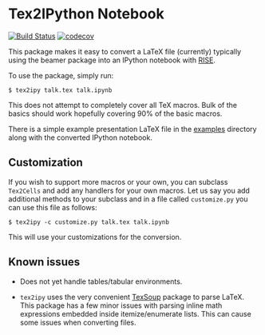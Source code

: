 # Tex2IPython Notebook

[![Build Status](https://travis-ci.org/prabhuramachandran/tex2ipy.svg?branch=master)](https://travis-ci.org/prabhuramachandran/tex2ipy)
[![codecov](https://codecov.io/gh/prabhuramachandran/tex2ipy/branch/master/graph/badge.svg)](https://codecov.io/gh/prabhuramachandran/tex2ipy)


This package makes it easy to convert a LaTeX file (currently) typically using
the beamer package into an IPython notebook with
[RISE](https://github.com/damianavila/RISE).

To use the package, simply run:

    $ tex2ipy talk.tex talk.ipynb


This does not attempt to completely cover all TeX macros. Bulk of the basics
should work hopefully covering 90% of the basic macros.

There is a simple example presentation LaTeX file in the
[examples](https://github.com/prabhuramachandran/tex2ipy/tree/master/examples)
directory along with the converted IPython notebook.

## Customization

If you wish to support more macros or your own, you can subclass `Tex2Cells`
and add any handlers for your own macros. Let us say you add additional
methods to your subclass and in a file called `customize.py` you can use this
file as follows:

    $ tex2ipy -c customize.py talk.tex talk.ipynb

This will use your customizations for the conversion.

## Known issues

- Does not yet handle tables/tabular environments.

- `tex2ipy` uses the very convenient
[TexSoup](https://github.com/alvinwan/TexSoup) package to parse LaTeX. This
package has a few minor issues with parsing inline math expressions embedded
inside itemize/enumerate lists. This can cause some issues when converting
files.
